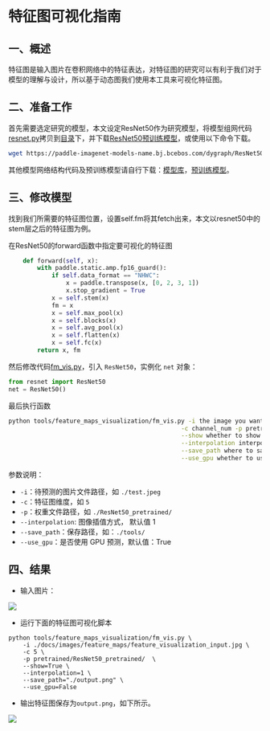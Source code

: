 # 特征图可视化指南

## 一、概述

特征图是输入图片在卷积网络中的特征表达，对特征图的研究可以有利于我们对于模型的理解与设计，所以基于动态图我们使用本工具来可视化特征图。

## 二、准备工作

首先需要选定研究的模型，本文设定ResNet50作为研究模型，将模型组网代码[resnet.py](../../../ppcls/arch/backbone/legendary_models/resnet.py)拷贝到[目录](../../../ppcls/utils/feature_maps_visualization/)下，并下载[ResNet50预训练模型](https://paddle-imagenet-models-name.bj.bcebos.com/dygraph/ResNet50_pretrained.pdparams)，或使用以下命令下载。

```bash
wget https://paddle-imagenet-models-name.bj.bcebos.com/dygraph/ResNet50_pretrained.pdparams
```

其他模型网络结构代码及预训练模型请自行下载：[模型库](../../../ppcls/arch/backbone/)，[预训练模型](../models/models_intro.md)。

## 三、修改模型

找到我们所需要的特征图位置，设置self.fm将其fetch出来，本文以resnet50中的stem层之后的特征图为例。

在ResNet50的forward函数中指定要可视化的特征图

```python
    def forward(self, x):
        with paddle.static.amp.fp16_guard():
            if self.data_format == "NHWC":
                x = paddle.transpose(x, [0, 2, 3, 1])
                x.stop_gradient = True
            x = self.stem(x)
            fm = x
            x = self.max_pool(x)
            x = self.blocks(x)
            x = self.avg_pool(x)
            x = self.flatten(x)
            x = self.fc(x)
        return x, fm
```

然后修改代码[fm_vis.py](../../../ppcls/utils/feature_maps_visualization/fm_vis.py)，引入 `ResNet50`，实例化 `net` 对象：

```python
from resnet import ResNet50
net = ResNet50()
```

最后执行函数

```bash
python tools/feature_maps_visualization/fm_vis.py -i the image you want to test \
                                                -c channel_num -p pretrained model \
                                                --show whether to show \
                                                --interpolation interpolation method\
                                                --save_path where to save \
                                                --use_gpu whether to use gpu
```

参数说明：
+ `-i`：待预测的图片文件路径，如 `./test.jpeg`
+ `-c`：特征图维度，如 `5`
+ `-p`：权重文件路径，如 `./ResNet50_pretrained/`
+ `--interpolation`: 图像插值方式， 默认值 1
+ `--save_path`：保存路径，如：`./tools/`
+ `--use_gpu`：是否使用 GPU 预测，默认值：True

## 四、结果

* 输入图片：  

![](../../images/feature_maps/feature_visualization_input.jpg)

* 运行下面的特征图可视化脚本

```
python tools/feature_maps_visualization/fm_vis.py \
    -i ./docs/images/feature_maps/feature_visualization_input.jpg \
    -c 5 \
    -p pretrained/ResNet50_pretrained/  \
    --show=True \
    --interpolation=1 \
    --save_path="./output.png" \
    --use_gpu=False
```

* 输出特征图保存为`output.png`，如下所示。

![](../../images/feature_maps/feature_visualization_output.jpg)

